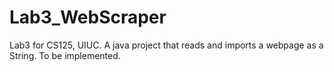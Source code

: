 # Lab3_WebScraper
Lab3 for CS125, UIUC.
A java project that reads and imports a webpage as a String. 
To be implemented.
